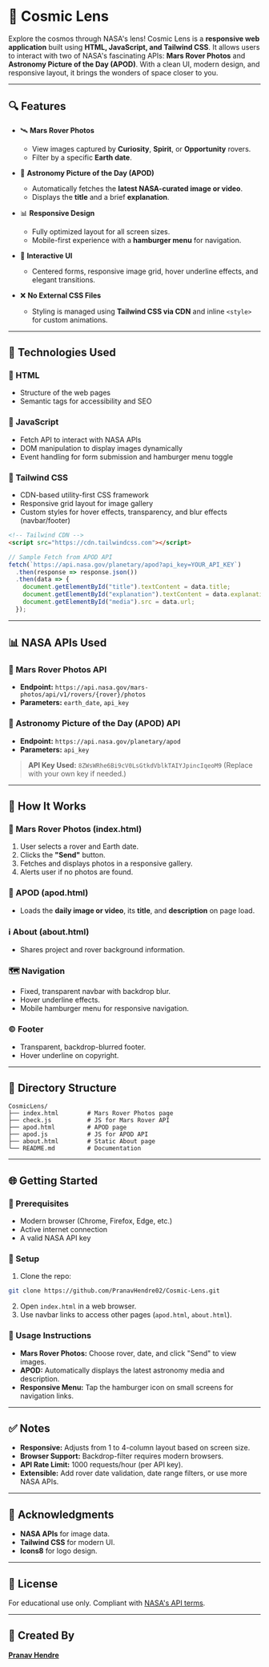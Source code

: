 # 🌌 Cosmic Lens

Explore the cosmos through NASA's lens! Cosmic Lens is a **responsive web application** built using **HTML, JavaScript, and Tailwind CSS**. It allows users to interact with two of NASA's fascinating APIs: **Mars Rover Photos** and **Astronomy Picture of the Day (APOD)**. With a clean UI, modern design, and responsive layout, it brings the wonders of space closer to you.

---

## 🔍 Features

* 🛰 **Mars Rover Photos**

  * View images captured by **Curiosity**, **Spirit**, or **Opportunity** rovers.
  * Filter by a specific **Earth date**.

* 🌌 **Astronomy Picture of the Day (APOD)**

  * Automatically fetches the **latest NASA-curated image or video**.
  * Displays the **title** and a brief **explanation**.

* 📊 **Responsive Design**

  * Fully optimized layout for all screen sizes.
  * Mobile-first experience with a **hamburger menu** for navigation.

* 🔄 **Interactive UI**

  * Centered forms, responsive image grid, hover underline effects, and elegant transitions.

* ❌ **No External CSS Files**

  * Styling is managed using **Tailwind CSS via CDN** and inline `<style>` for custom animations.

---

## 🧩 Technologies Used

### 🧱 HTML

* Structure of the web pages
* Semantic tags for accessibility and SEO

### 🎯 JavaScript

* Fetch API to interact with NASA APIs
* DOM manipulation to display images dynamically
* Event handling for form submission and hamburger menu toggle

### 🎨 Tailwind CSS

* CDN-based utility-first CSS framework
* Responsive grid layout for image gallery
* Custom styles for hover effects, transparency, and blur effects (navbar/footer)

```html
<!-- Tailwind CDN -->
<script src="https://cdn.tailwindcss.com"></script>
```

```javascript
// Sample Fetch from APOD API
fetch(`https://api.nasa.gov/planetary/apod?api_key=YOUR_API_KEY`)
  .then(response => response.json())
  .then(data => {
    document.getElementById("title").textContent = data.title;
    document.getElementById("explanation").textContent = data.explanation;
    document.getElementById("media").src = data.url;
  });
```

---

## 📊 NASA APIs Used

### 🚀 Mars Rover Photos API

* **Endpoint:** `https://api.nasa.gov/mars-photos/api/v1/rovers/{rover}/photos`
* **Parameters:** `earth_date`, `api_key`

### 🌟 Astronomy Picture of the Day (APOD) API

* **Endpoint:** `https://api.nasa.gov/planetary/apod`
* **Parameters:** `api_key`

> **API Key Used:** `8ZWsWRhe6Bi9cV0LsGtkdVblkTAIYJpincIqeoM9` (Replace with your own key if needed.)

---

## 📖 How It Works

### 📸 Mars Rover Photos (index.html)

1. User selects a rover and Earth date.
2. Clicks the **"Send"** button.
3. Fetches and displays photos in a responsive gallery.
4. Alerts user if no photos are found.

### 📰 APOD (apod.html)

* Loads the **daily image or video**, its **title**, and **description** on page load.

### ℹ️ About (about.html)

* Shares project and rover background information.

### 🗺️ Navigation

* Fixed, transparent navbar with backdrop blur.
* Hover underline effects.
* Mobile hamburger menu for responsive navigation.

### © Footer

* Transparent, backdrop-blurred footer.
* Hover underline on copyright.

---

## 📂 Directory Structure

```
CosmicLens/
├── index.html        # Mars Rover Photos page
├── check.js          # JS for Mars Rover API
├── apod.html         # APOD page
├── apod.js           # JS for APOD API
├── about.html        # Static About page
└── README.md         # Documentation
```

---

## 🌐 Getting Started

### 🚪 Prerequisites

* Modern browser (Chrome, Firefox, Edge, etc.)
* Active internet connection
* A valid NASA API key

### 📅 Setup

1. Clone the repo:

```bash
git clone https://github.com/PranavHendre02/Cosmic-Lens.git
```

2. Open `index.html` in a web browser.
3. Use navbar links to access other pages (`apod.html`, `about.html`).

### 🔹 Usage Instructions

* **Mars Rover Photos:** Choose rover, date, and click "Send" to view images.
* **APOD:** Automatically displays the latest astronomy media and description.
* **Responsive Menu:** Tap the hamburger icon on small screens for navigation links.

---

## ✅ Notes

* **Responsive:** Adjusts from 1 to 4-column layout based on screen size.
* **Browser Support:** Backdrop-filter requires modern browsers.
* **API Rate Limit:** 1000 requests/hour (per API key).
* **Extensible:** Add rover date validation, date range filters, or use more NASA APIs.

---

## 👥 Acknowledgments

* **NASA APIs** for image data.
* **Tailwind CSS** for modern UI.
* **Icons8** for logo design.

---

## 📄 License

For educational use only. Compliant with [NASA's API terms](https://api.nasa.gov/).

---

## 📅 Created By

**[Pranav Hendre](https://github.com/PranavHendre02)** 
